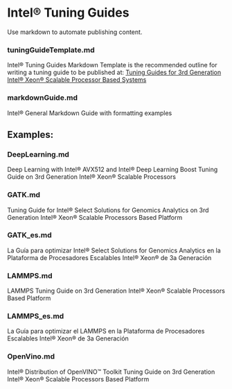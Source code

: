 # Intel® Tuning Guides

Use markdown to automate publishing content.

### tuningGuideTemplate.md

Intel® Tuning Guides Markdown Template is the recommended outline for writing a tuning guide to be published at:  [Tuning Guides for 3rd Generation Intel® Xeon® Scalable Processor Based Systems](https://www.intel.com/content/www/us/en/developer/articles/guide/xeon-performance-tuning-and-solution-guides.html#gs.z4jutl)

### markdownGuide.md

Intel® General Markdown Guide with formatting examples


## Examples:

### DeepLearning.md

Deep Learning with Intel® AVX512 and Intel® Deep Learning Boost Tuning Guide on 3rd Generation Intel® Xeon® Scalable Processors

### GATK.md

Tuning Guide for Intel® Select Solutions for Genomics Analytics on 3rd Generation Intel® Xeon® Scalable Processors Based Platform

### GATK_es.md

La Guía para optimizar Intel® Select Solutions for Genomics Analytics en la Plataforma de Procesadores Escalables Intel® Xeon® de 3a Generación

### LAMMPS.md

LAMMPS Tuning Guide on 3rd Generation Intel® Xeon® Scalable Processors Based Platform

### LAMMPS_es.md

La Guía para optimizar el LAMMPS en la Plataforma de Procesadores Escalables Intel®️ Xeon®️ de 3a Generación

### OpenVino.md

Intel® Distribution of OpenVINO™ Toolkit Tuning Guide on 3rd Generation Intel® Xeon® Scalable Processors Based Platform

